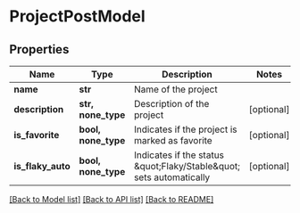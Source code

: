 # ProjectPostModel


## Properties
Name | Type | Description | Notes
------------ | ------------- | ------------- | -------------
**name** | **str** | Name of the project | 
**description** | **str, none_type** | Description of the project | [optional] 
**is_favorite** | **bool, none_type** | Indicates if the project is marked as favorite | [optional] 
**is_flaky_auto** | **bool, none_type** | Indicates if the status \&quot;Flaky/Stable\&quot; sets automatically | [optional] 

[[Back to Model list]](../README.md#documentation-for-models) [[Back to API list]](../README.md#documentation-for-api-endpoints) [[Back to README]](../README.md)


